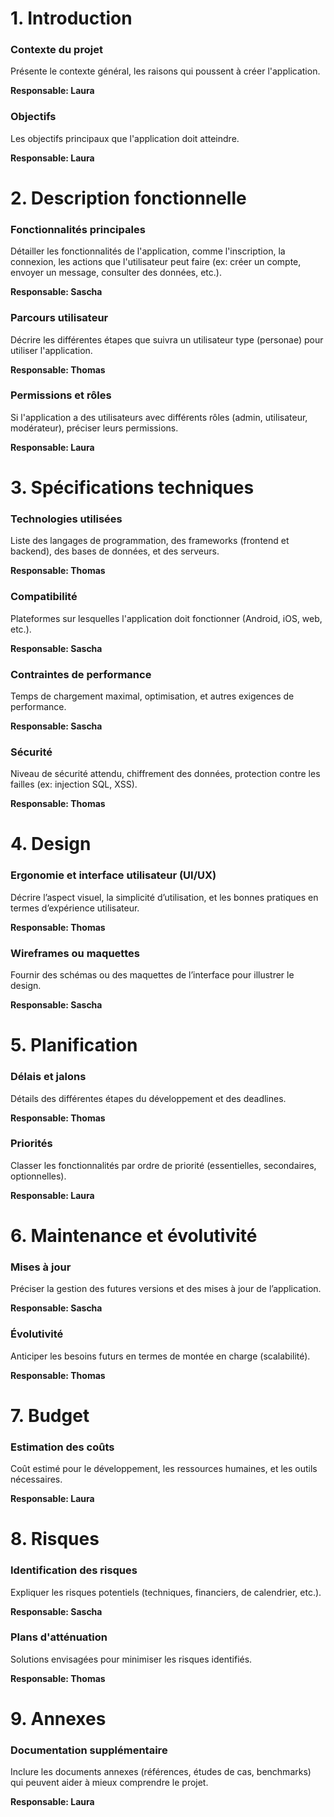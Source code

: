 # 1. Introduction
### Contexte du projet
Présente le contexte général, les raisons qui poussent à créer l'application.

**Responsable: Laura**

### Objectifs
Les objectifs principaux que l'application doit atteindre.

**Responsable: Laura**

# 2. Description fonctionnelle
### Fonctionnalités principales
Détailler les fonctionnalités de l'application, comme l'inscription, la connexion, les actions que l'utilisateur peut faire (ex: créer un compte, envoyer un message, consulter des données, etc.).

**Responsable: Sascha**

### Parcours utilisateur
Décrire les différentes étapes que suivra un utilisateur type (personae) pour utiliser l'application.

**Responsable: Thomas**

### Permissions et rôles
Si l'application a des utilisateurs avec différents rôles (admin, utilisateur, modérateur), préciser leurs permissions.

**Responsable: Laura**

# 3. Spécifications techniques
### Technologies utilisées
Liste des langages de programmation, des frameworks (frontend et backend), des bases de données, et des serveurs.

**Responsable: Thomas**

### Compatibilité
Plateformes sur lesquelles l'application doit fonctionner (Android, iOS, web, etc.).

**Responsable: Sascha**

### Contraintes de performance
Temps de chargement maximal, optimisation, et autres exigences de performance.

**Responsable: Sascha**

### Sécurité
Niveau de sécurité attendu, chiffrement des données, protection contre les failles (ex: injection SQL, XSS).

**Responsable: Thomas**

# 4. Design
### Ergonomie et interface utilisateur (UI/UX)
Décrire l’aspect visuel, la simplicité d’utilisation, et les bonnes pratiques en termes d’expérience utilisateur.

**Responsable: Thomas**

### Wireframes ou maquettes
Fournir des schémas ou des maquettes de l’interface pour illustrer le design.

**Responsable: Sascha**

# 5. Planification
### Délais et jalons
Détails des différentes étapes du développement et des deadlines.

**Responsable: Thomas**

### Priorités
Classer les fonctionnalités par ordre de priorité (essentielles, secondaires, optionnelles).

**Responsable: Laura**

# 6. Maintenance et évolutivité
### Mises à jour
Préciser la gestion des futures versions et des mises à jour de l’application.

**Responsable: Sascha**

### Évolutivité
Anticiper les besoins futurs en termes de montée en charge (scalabilité).

**Responsable: Thomas**

# 7. Budget
### Estimation des coûts
Coût estimé pour le développement, les ressources humaines, et les outils nécessaires.

**Responsable: Laura**

# 8. Risques
### Identification des risques
Expliquer les risques potentiels (techniques, financiers, de calendrier, etc.).

**Responsable: Sascha**

### Plans d'atténuation
Solutions envisagées pour minimiser les risques identifiés.

**Responsable: Thomas**

# 9. Annexes
### Documentation supplémentaire
Inclure les documents annexes (références, études de cas, benchmarks) qui peuvent aider à mieux comprendre le projet.

**Responsable: Laura**
